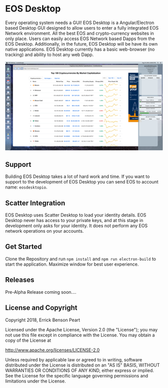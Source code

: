 # EOS Desktop
Every operating system needs a GUI! EOS Desktop is a Angular/Electron based Desktop GUI designed to allow
users to enter a fully integrated EOS Network environment. All the best EOS and crypto-currency websites in only place.
Users can easily access EOS Network based Dapps from the EOS Desktop. Additionally, in the future, EOS Desktop will be have its own native applications. 
EOS Desktop currently has a basic web-browser (no tracking) and ability to host any web Dapp.

 
![alt text](./eosdesktop-screenshot.png)


## Support
Building EOS Desktop takes a lot of hard work and time. If you want to support 
to the development of EOS Desktop you can send EOS to account name: `eosdesktopio`.

## Scatter Integration
EOS Desktop uses Scatter Desktop to load your identity details. 
EOS Desktop never has access to your private keys, and at this stage in development only asks for your identity. 
It does not perform any EOS network operations on your accounts. 


## Get Started
Clone the Repository and run `npm install` and `npm run electron-build` to start the application. Maximize window for best user experience. 


## Releases
Pre-Alpha Release coming soon....

## License and Copyright
 Copyright 2018, Errick Benson Peart

Licensed under the Apache License, Version 2.0 (the "License");
you may not use this file except in compliance with the License.
You may obtain a copy of the License at

http://www.apache.org/licenses/LICENSE-2.0

Unless required by applicable law or agreed to in writing, software
distributed under the License is distributed on an "AS IS" BASIS,
WITHOUT WARRANTIES OR CONDITIONS OF ANY KIND, either express or implied.
See the License for the specific language governing permissions and
limitations under the License.
